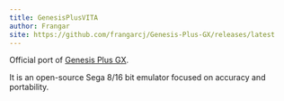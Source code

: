 ```yaml
---
title: GenesisPlusVITA
author: Frangar
site: https://github.com/frangarcj/Genesis-Plus-GX/releases/latest
---
```

Official port of [Genesis Plus GX](https://github.com/ekeeke/Genesis-Plus-GX).

It is an open-source Sega 8/16 bit emulator focused on accuracy and portability.
